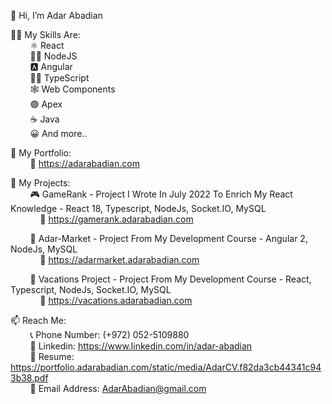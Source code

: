 👋 Hi, I’m Adar Abadian

🤹‍♀️ My Skills Are:<br/>
&nbsp;&nbsp;&nbsp;&nbsp;&nbsp;&nbsp;&nbsp;&nbsp;⚛  React<br/>
&nbsp;&nbsp;&nbsp;&nbsp;&nbsp;&nbsp;&nbsp;&nbsp;👩‍💻 NodeJS<br/>
&nbsp;&nbsp;&nbsp;&nbsp;&nbsp;&nbsp;&nbsp;&nbsp;🅰 Angular<br/>
&nbsp;&nbsp;&nbsp;&nbsp;&nbsp;&nbsp;&nbsp;&nbsp;👨‍💻 TypeScript<br/>
&nbsp;&nbsp;&nbsp;&nbsp;&nbsp;&nbsp;&nbsp;&nbsp;🕸  Web Components<br/>
&nbsp;&nbsp;&nbsp;&nbsp;&nbsp;&nbsp;&nbsp;&nbsp;🟣 Apex<br/>
&nbsp;&nbsp;&nbsp;&nbsp;&nbsp;&nbsp;&nbsp;&nbsp;☕ Java<br/>
&nbsp;&nbsp;&nbsp;&nbsp;&nbsp;&nbsp;&nbsp;&nbsp;😀 And more..<br/>
      
🤵 My Portfolio:<br/>
&nbsp;&nbsp;&nbsp;&nbsp;&nbsp;&nbsp;&nbsp;&nbsp;🔗  https://adarabadian.com<br/>

📇 My Projects:<br/>
&nbsp;&nbsp;&nbsp;&nbsp;&nbsp;&nbsp;&nbsp;&nbsp;🎮 GameRank - Project I Wrote In July 2022 To Enrich My React Knowledge - React 18, Typescript, NodeJs, Socket.IO, MySQL<br/>
&nbsp;&nbsp;&nbsp;&nbsp;&nbsp;&nbsp;&nbsp;&nbsp;&nbsp;&nbsp;&nbsp;&nbsp;🔗  https://gamerank.adarabadian.com<br/>

&nbsp;&nbsp;&nbsp;&nbsp;&nbsp;&nbsp;&nbsp;&nbsp;🛒 Adar-Market - Project From My Development Course - Angular 2, NodeJs, MySQL<br/>
&nbsp;&nbsp;&nbsp;&nbsp;&nbsp;&nbsp;&nbsp;&nbsp;&nbsp;&nbsp;&nbsp;&nbsp;🔗  https://adarmarket.adarabadian.com<br/>

&nbsp;&nbsp;&nbsp;&nbsp;&nbsp;&nbsp;&nbsp;&nbsp;🌴 Vacations Project - Project From My Development Course - React, Typescript, NodeJs, Socket.IO, MySQL<br/>
&nbsp;&nbsp;&nbsp;&nbsp;&nbsp;&nbsp;&nbsp;&nbsp;&nbsp;&nbsp;&nbsp;&nbsp;🔗  https://vacations.adarabadian.com<br/>

📫 Reach Me:<br/>
&nbsp;&nbsp;&nbsp;&nbsp;&nbsp;&nbsp;&nbsp;&nbsp;📞 Phone Number: (+972) 052-5109880 <br/>
&nbsp;&nbsp;&nbsp;&nbsp;&nbsp;&nbsp;&nbsp;&nbsp;🔗 Linkedin: https://www.linkedin.com/in/adar-abadian<br/>
&nbsp;&nbsp;&nbsp;&nbsp;&nbsp;&nbsp;&nbsp;&nbsp;📃 Resume: https://portfolio.adarabadian.com/static/media/AdarCV.f82da3cb44341c943b38.pdf <br/>
&nbsp;&nbsp;&nbsp;&nbsp;&nbsp;&nbsp;&nbsp;&nbsp;📧 Email Address: AdarAbadian@gmail.com
